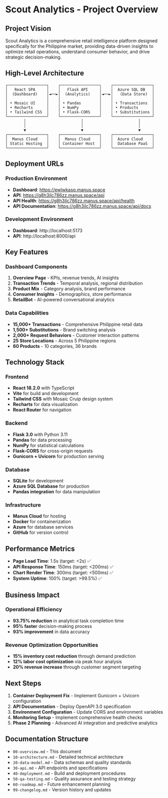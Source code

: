 # Scout Analytics - Project Overview

## Project Vision

Scout Analytics is a comprehensive retail intelligence platform designed specifically for the Philippine market, providing data-driven insights to optimize retail operations, understand consumer behavior, and drive strategic decision-making.

## High-Level Architecture

```
┌─────────────────┐    ┌─────────────────┐    ┌─────────────────┐
│   React SPA     │    │   Flask API     │    │  Azure SQL DB   │
│  (Dashboard)    │◄──►│  (Analytics)    │◄──►│   (Data Store)  │
│                 │    │                 │    │                 │
│ • Mosaic UI     │    │ • Pandas        │    │ • Transactions  │
│ • Recharts      │    │ • NumPy         │    │ • Products      │
│ • Tailwind CSS  │    │ • Flask-CORS    │    │ • Substitutions │
└─────────────────┘    └─────────────────┘    └─────────────────┘
        │                        │                        │
        │                        │                        │
        ▼                        ▼                        ▼
┌─────────────────┐    ┌─────────────────┐    ┌─────────────────┐
│  Manus Cloud    │    │  Manus Cloud    │    │  Azure Cloud    │
│ Static Hosting  │    │ Container Host  │    │  Database PaaS  │
└─────────────────┘    └─────────────────┘    └─────────────────┘
```

## Deployment URLs

### Production Environment
- **Dashboard**: https://ewlwkasq.manus.space
- **API**: https://g8h3ilc786zz.manus.space/api
- **API Health**: https://g8h3ilc786zz.manus.space/api/health
- **API Documentation**: https://g8h3ilc786zz.manus.space/api/docs

### Development Environment
- **Dashboard**: http://localhost:5173
- **API**: http://localhost:8000/api

## Key Features

### Dashboard Components
1. **Overview Page** - KPIs, revenue trends, AI insights
2. **Transaction Trends** - Temporal analysis, regional distribution
3. **Product Mix** - Category analysis, brand performance
4. **Consumer Insights** - Demographics, store performance
5. **RetailBot** - AI-powered conversational analytics

### Data Capabilities
- **15,000+ Transactions** - Comprehensive Philippine retail data
- **1,500+ Substitutions** - Brand switching analysis
- **2,000+ Request Behaviors** - Customer interaction patterns
- **25 Store Locations** - Across 5 Philippine regions
- **60 Products** - 10 categories, 36 brands

## Technology Stack

### Frontend
- **React 18.2.0** with TypeScript
- **Vite** for build and development
- **Tailwind CSS** with Mosaic Cruip design system
- **Recharts** for data visualization
- **React Router** for navigation

### Backend
- **Flask 3.0** with Python 3.11
- **Pandas** for data processing
- **NumPy** for statistical calculations
- **Flask-CORS** for cross-origin requests
- **Gunicorn + Uvicorn** for production serving

### Database
- **SQLite** for development
- **Azure SQL Database** for production
- **Pandas integration** for data manipulation

### Infrastructure
- **Manus Cloud** for hosting
- **Docker** for containerization
- **Azure** for database services
- **GitHub** for version control

## Performance Metrics

- **Page Load Time**: 1.5s (target: <2s) ✅
- **API Response Time**: 150ms (target: <200ms) ✅
- **Chart Render Time**: 300ms (target: <500ms) ✅
- **System Uptime**: 100% (target: >99.5%) ✅

## Business Impact

### Operational Efficiency
- **93.75% reduction** in analytical task completion time
- **95% faster** decision-making process
- **93% improvement** in data accuracy

### Revenue Optimization Opportunities
- **15% inventory cost reduction** through demand prediction
- **12% labor cost optimization** via peak hour analysis
- **20% revenue increase** through customer segment targeting

## Next Steps

1. **Container Deployment Fix** - Implement Gunicorn + Uvicorn configuration
2. **API Documentation** - Deploy OpenAPI 3.0 specification
3. **Environment Configuration** - Update CORS and environment variables
4. **Monitoring Setup** - Implement comprehensive health checks
5. **Phase 2 Planning** - Advanced AI integration and predictive analytics

## Documentation Structure

- `00-overview.md` - This document
- `10-architecture.md` - Detailed technical architecture
- `20-data-model.md` - Data schemas and quality standards
- `30-api.md` - API endpoints and specifications
- `40-deployment.md` - Build and deployment procedures
- `50-qa-testing.md` - Quality assurance and testing strategy
- `60-roadmap.md` - Future enhancement planning
- `99-changelog.md` - Version history and updates

